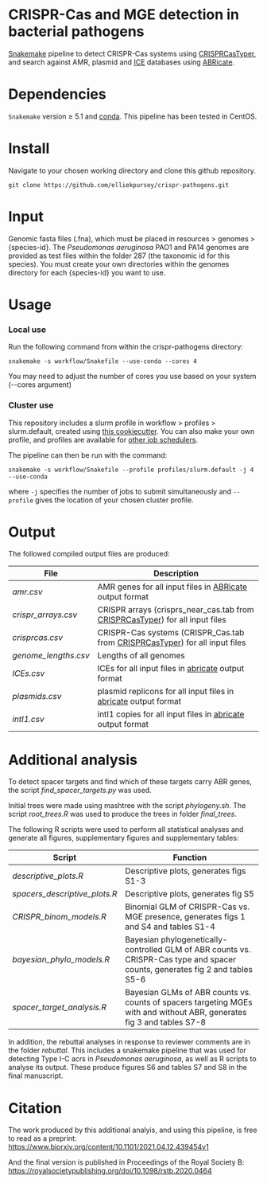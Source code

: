 # CRISPR-Cas and MGE detection in bacterial pathogens

[Snakemake](https://snakemake.readthedocs.io/en/stable/) pipeline to detect CRISPR-Cas systems using [CRISPRCasTyper](https://github.com/Russel88/CRISPRCasTyper), and search against AMR, plasmid and [ICE](https://db-mml.sjtu.edu.cn/ICEberg/) databases using [ABRicate](https://github.com/tseemann/abricate).    

Dependencies
====== 
`Snakemake` version ≥ 5.1 and [conda](https://docs.conda.io/projects/conda/en/latest/user-guide/install/index.html). This pipeline has been tested in CentOS.

Install
====== 
Navigate to your chosen working directory and clone this github repository.

```shell
git clone https://github.com/elliekpursey/crispr-pathogens.git
```
Input
====== 
Genomic fasta files (.fna), which must be placed in resources > genomes > {species-id}. The *Pseudomonas aeruginosa* PAO1 and PA14 genomes are provided as test files within the folder 287 (the taxonomic id for this species). You must create your own directories within the genomes directory for each {species-id} you want to use.

Usage
======

### Local use
Run the following command from within the crispr-pathogens directory:

```shell
snakemake -s workflow/Snakefile --use-conda --cores 4
```

You may need to adjust the number of cores you use based on your system (--cores argument)

### Cluster use
This repository includes a slurm profile in workflow > profiles > slurm.default, created using [this cookiecutter](https://github.com/Snakemake-Profiles/slurm). You can also make your own profile, and profiles are available for [other job schedulers](https://github.com/Snakemake-Profiles).

The pipeline can then be run with the command:

```shell
snakemake -s workflow/Snakefile --profile profiles/slurm.default -j 4 --use-conda
``` 

where `-j` specifies the number of jobs to submit simultaneously and `--profile` gives the location of your chosen cluster profile.

Output
====== 
The followed compiled output files are produced:

File | Description 
--- | --- 
*amr.csv* | AMR genes for all input files in [ABRicate](https://github.com/tseemann/abricate#output) output format
*crispr_arrays.csv* | CRISPR arrays (crisprs_near_cas.tab from [CRISPRCasTyper](https://github.com/Russel88/CRISPRCasTyper#output-)) for all input files 
*crisprcas.csv* | CRISPR-Cas systems (CRISPR_Cas.tab from [CRISPRCasTyper](https://github.com/Russel88/CRISPRCasTyper#output-)) for all input files 
*genome_lengths.csv* | Lengths of all genomes 
*ICEs.csv* | ICEs for all input files in [abricate](https://github.com/tseemann/abricate#output) output format
*plasmids.csv* | plasmid replicons for all input files in [abricate](https://github.com/tseemann/abricate#output) output format 
*intI1.csv* | intI1 copies for all input files in [abricate](https://github.com/tseemann/abricate#output) output format

Additional analysis
====== 

To detect spacer targets and find which of these targets carry ABR genes, the script *find_spacer_targets.py* was used.

Initial trees were made using mashtree with the script *phylogeny.sh*. The script *root_trees.R* was used to produce the trees in folder *final_trees*.

The following R scripts were used to perform all statistical analyses and generate all figures, supplementary figures and supplementary tables:

Script | Function 
--- | --- 
*descriptive_plots.R* | Descriptive plots, generates figs S1-3
*spacers_descriptive_plots.R* | Descriptive plots, generates fig S5
*CRISPR_binom_models.R* | Binomial GLM of CRISPR-Cas vs. MGE presence, generates figs 1 and S4 and tables S1-4
*bayesian_phylo_models.R* | Bayesian phylogenetically-controlled GLM of ABR counts vs. CRISPR-Cas type and spacer counts, generates fig 2 and tables S5-6
*spacer_target_analysis.R* | Bayesian GLMs of ABR counts vs. counts of spacers targeting MGEs with and without ABR, generates fig 3 and tables S7-8

In addition, the rebuttal analyses in response to reviewer comments are in the folder *rebuttal*. This includes a snakemake pipeline that was used for detecting Type I-C acrs in *Pseudomonas aeruginosa*, as well as R scripts to analyse its output. These produce figures S6 and tables S7 and S8 in the final manuscript.

Citation
======

The work produced by this additional analyis, and using this pipeline, is free to read as a preprint:
https://www.biorxiv.org/content/10.1101/2021.04.12.439454v1

And the final version is published in Proceedings of the Royal Society B:
https://royalsocietypublishing.org/doi/10.1098/rstb.2020.0464
